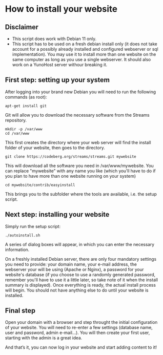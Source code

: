 # How to install your website

## Disclaimer

- This script does work with Debian 11 only.
- This script has to be used on a fresh debian install only (it does not take account for a possibly already installed and configured webserver or sql implementation). You may use it to install more than one website on the same computer as long as you use a single webserver. It should also work on a YunoHost server withour breaking it.

## First step: setting up your system

After logging into your brand new Debian you will need to run the following commands (as root):

    apt-get install git

Git will allow you to download the necessary software from the Streams repository.

    mkdir -p /var/www
    cd /var/www

This first creates the directory where your web server will find the install folder of your website, then goes to the directory.

    git clone https://codeberg.org/streams/streams.git mywebsite

This will download all the software you need in /var/www/mywebsite. You can replace "mywebsite" with any name you like (which you'll have to do if you plan to have more than one website running on your system)

    cd mywebsite/contrib/easyinstall

This brings you to the subfolder where the tools are available, i.e. the setup script.

## Next step: installing your website

Simply run the setup script:

    ./autoinstall.sh

A series of dialog boxes will appear, in which you can enter the necessary information.

On a freshly installed Debian server, there are only four mandatory settings you need to provide: your domain name, your e-mail address, the webserver your will be using (Apache or Nginx), a password for your website's database (if you choose to use a randomly generated password, remember you'll have to use it a little later, so take note of it when the install summary is displayed). Once everything is ready, the actual install process will begin. You should not have anything else to do until your website is installed.

## Final step 

Open your domain with a browser and step throught the initial configuration of your website. You will need to re-enter a few settings (database name, user and password, admin e-mail…). You will then create your first user, starting with the admin is a great idea.

And that’s it, you can now log in your website and start adding content to it!
